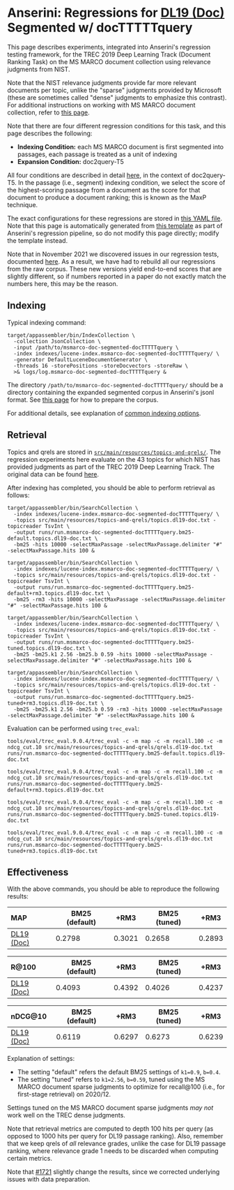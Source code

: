 # Anserini: Regressions for [DL19 (Doc)](https://trec.nist.gov/data/deep2019.html) Segmented w/ docTTTTTquery

This page describes experiments, integrated into Anserini's regression testing framework, for the TREC 2019 Deep Learning Track (Document Ranking Task) on the MS MARCO document collection using relevance judgments from NIST.

Note that the NIST relevance judgments provide far more relevant documents per topic, unlike the "sparse" judgments provided by Microsoft (these are sometimes called "dense" judgments to emphasize this contrast).
For additional instructions on working with MS MARCO document collection, refer to [this page](experiments-msmarco-doc.md).

Note that there are four different regression conditions for this task, and this page describes the following:

+ **Indexing Condition:** each MS MARCO document is first segmented into passages, each passage is treated as a unit of indexing
+ **Expansion Condition:** doc2query-T5

All four conditions are described in detail [here](https://github.com/castorini/docTTTTTquery), in the context of doc2query-T5.
In the passage (i.e., segment) indexing condition, we select the score of the highest-scoring passage from a document as the score for that document to produce a document ranking; this is known as the MaxP technique.

The exact configurations for these regressions are stored in [this YAML file](../src/main/resources/regression/dl19-doc-segmented-docTTTTTquery.yaml).
Note that this page is automatically generated from [this template](../src/main/resources/docgen/templates/dl19-doc-segmented-docTTTTTquery.template) as part of Anserini's regression pipeline, so do not modify this page directly; modify the template instead.

Note that in November 2021 we discovered issues in our regression tests, documented [here](experiments-msmarco-doc-doc2query-details.md).
As a result, we have had to rebuild all our regressions from the raw corpus.
These new versions yield end-to-end scores that are slightly different, so if numbers reported in a paper do not exactly match the numbers here, this may be the reason.

## Indexing

Typical indexing command:

```
target/appassembler/bin/IndexCollection \
  -collection JsonCollection \
  -input /path/to/msmarco-doc-segmented-docTTTTTquery \
  -index indexes/lucene-index.msmarco-doc-segmented-docTTTTTquery/ \
  -generator DefaultLuceneDocumentGenerator \
  -threads 16 -storePositions -storeDocvectors -storeRaw \
  >& logs/log.msmarco-doc-segmented-docTTTTTquery &
```

The directory `/path/to/msmarco-doc-segmented-docTTTTTquery/` should be a directory containing the expanded segmented corpus in Anserini's jsonl format.
See [this page](experiments-msmarco-doc-doc2query-details.md) for how to prepare the corpus.

For additional details, see explanation of [common indexing options](common-indexing-options.md).

## Retrieval

Topics and qrels are stored in [`src/main/resources/topics-and-qrels/`](../src/main/resources/topics-and-qrels/).
The regression experiments here evaluate on the 43 topics for which NIST has provided judgments as part of the TREC 2019 Deep Learning Track.
The original data can be found [here](https://trec.nist.gov/data/deep2019.html).

After indexing has completed, you should be able to perform retrieval as follows:

```
target/appassembler/bin/SearchCollection \
  -index indexes/lucene-index.msmarco-doc-segmented-docTTTTTquery/ \
  -topics src/main/resources/topics-and-qrels/topics.dl19-doc.txt -topicreader TsvInt \
  -output runs/run.msmarco-doc-segmented-docTTTTTquery.bm25-default.topics.dl19-doc.txt \
  -bm25 -hits 10000 -selectMaxPassage -selectMaxPassage.delimiter "#" -selectMaxPassage.hits 100 &

target/appassembler/bin/SearchCollection \
  -index indexes/lucene-index.msmarco-doc-segmented-docTTTTTquery/ \
  -topics src/main/resources/topics-and-qrels/topics.dl19-doc.txt -topicreader TsvInt \
  -output runs/run.msmarco-doc-segmented-docTTTTTquery.bm25-default+rm3.topics.dl19-doc.txt \
  -bm25 -rm3 -hits 10000 -selectMaxPassage -selectMaxPassage.delimiter "#" -selectMaxPassage.hits 100 &

target/appassembler/bin/SearchCollection \
  -index indexes/lucene-index.msmarco-doc-segmented-docTTTTTquery/ \
  -topics src/main/resources/topics-and-qrels/topics.dl19-doc.txt -topicreader TsvInt \
  -output runs/run.msmarco-doc-segmented-docTTTTTquery.bm25-tuned.topics.dl19-doc.txt \
  -bm25 -bm25.k1 2.56 -bm25.b 0.59 -hits 10000 -selectMaxPassage -selectMaxPassage.delimiter "#" -selectMaxPassage.hits 100 &

target/appassembler/bin/SearchCollection \
  -index indexes/lucene-index.msmarco-doc-segmented-docTTTTTquery/ \
  -topics src/main/resources/topics-and-qrels/topics.dl19-doc.txt -topicreader TsvInt \
  -output runs/run.msmarco-doc-segmented-docTTTTTquery.bm25-tuned+rm3.topics.dl19-doc.txt \
  -bm25 -bm25.k1 2.56 -bm25.b 0.59 -rm3 -hits 10000 -selectMaxPassage -selectMaxPassage.delimiter "#" -selectMaxPassage.hits 100 &
```

Evaluation can be performed using `trec_eval`:

```
tools/eval/trec_eval.9.0.4/trec_eval -c -m map -c -m recall.100 -c -m ndcg_cut.10 src/main/resources/topics-and-qrels/qrels.dl19-doc.txt runs/run.msmarco-doc-segmented-docTTTTTquery.bm25-default.topics.dl19-doc.txt

tools/eval/trec_eval.9.0.4/trec_eval -c -m map -c -m recall.100 -c -m ndcg_cut.10 src/main/resources/topics-and-qrels/qrels.dl19-doc.txt runs/run.msmarco-doc-segmented-docTTTTTquery.bm25-default+rm3.topics.dl19-doc.txt

tools/eval/trec_eval.9.0.4/trec_eval -c -m map -c -m recall.100 -c -m ndcg_cut.10 src/main/resources/topics-and-qrels/qrels.dl19-doc.txt runs/run.msmarco-doc-segmented-docTTTTTquery.bm25-tuned.topics.dl19-doc.txt

tools/eval/trec_eval.9.0.4/trec_eval -c -m map -c -m recall.100 -c -m ndcg_cut.10 src/main/resources/topics-and-qrels/qrels.dl19-doc.txt runs/run.msmarco-doc-segmented-docTTTTTquery.bm25-tuned+rm3.topics.dl19-doc.txt
```

## Effectiveness

With the above commands, you should be able to reproduce the following results:

MAP                                     | BM25 (default)| +RM3      | BM25 (tuned)| +RM3      |
:---------------------------------------|-----------|-----------|-----------|-----------|
[DL19 (Doc)](https://trec.nist.gov/data/deep2019.html)| 0.2798    | 0.3021    | 0.2658    | 0.2893    |


R@100                                   | BM25 (default)| +RM3      | BM25 (tuned)| +RM3      |
:---------------------------------------|-----------|-----------|-----------|-----------|
[DL19 (Doc)](https://trec.nist.gov/data/deep2019.html)| 0.4093    | 0.4392    | 0.4026    | 0.4237    |


nDCG@10                                 | BM25 (default)| +RM3      | BM25 (tuned)| +RM3      |
:---------------------------------------|-----------|-----------|-----------|-----------|
[DL19 (Doc)](https://trec.nist.gov/data/deep2019.html)| 0.6119    | 0.6297    | 0.6273    | 0.6239    |

Explanation of settings:

+ The setting "default" refers the default BM25 settings of `k1=0.9`, `b=0.4`.
+ The setting "tuned" refers to `k1=2.56`, `b=0.59`, tuned using the MS MARCO document sparse judgments to optimize for recall@100 (i.e., for first-stage retrieval) on 2020/12.

Settings tuned on the MS MARCO document sparse judgments _may not_ work well on the TREC dense judgments.

Note that retrieval metrics are computed to depth 100 hits per query (as opposed to 1000 hits per query for DL19 passage ranking).
Also, remember that we keep qrels of _all_ relevance grades, unlike the case for DL19 passage ranking, where relevance grade 1 needs to be discarded when computing certain metrics.

Note that [#1721](https://github.com/castorini/anserini/issues/1721) slightly change the results, since we corrected underlying issues with data preparation.
